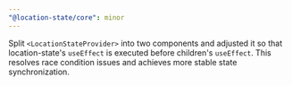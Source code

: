 ```yaml
---
"@location-state/core": minor
---
```


Split `<LocationStateProvider>` into two components and adjusted it so that location-state's `useEffect` is executed before children's `useEffect`. This resolves race condition issues and achieves more stable state synchronization.
